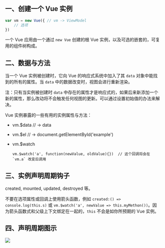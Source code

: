 ## 一、创建一个 Vue 实例

```javascript
var vm = new Vue({ // vm -> ViewModel
	// 选项
})
```

一个 Vue 应用由一个通过 `new Vue` 创建的根 Vue 实例，以及可选的嵌套的，可复用的组件树构成。

## 二、数据与方法

当一个 Vue 实例被创建时，它向 Vue 的响应式系统中加入了其 `data` 对象中能找到的所有的属性。当 `data` 中的数据改变时，视图会进行重新渲染。

注：只有当实例被创建时 `data` 中存在的属性才是响应式的，如果后来新添加一个新的属性，那么改动将不会触发任何视图的更新。可以通过设置初始值的办法来解决。

Vue 实例暴露的一些有用的实例属性与方法：

- vm.$data // -> data
- vm.$el  // -> document.getElementById('example')
- vm.$watch

	```
	vm.$watch('a', function(newValue, oldValue){})  // 这个回调将会在 `vm.a` 改变后调用
	```

## 三、实例声明周期钩子

created, mounted, updated, destroyed 等。

不要在选项属性或回调上使用箭头函数，例如 `created:() => console.log(this.s)` 或 `vm.$watch('a', newValue => this.myMethon())`。因为箭头函数式和父级上下文绑定在一起的，`this` 不会是如你所预期的 Vue 实例。

## 四、声明周期图示

![](https://cn.vuejs.org/images/lifecycle.png)


